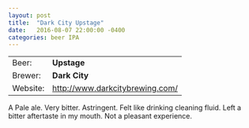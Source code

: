 ```yaml
---
layout: post
title:  "Dark City Upstage"
date:   2016-08-07 22:00:00 -0400
categories: beer IPA
---
```


|   |   |
|---|---|
| Beer: | __Upstage__ |
| Brewer: | __Dark City__ |
| Website: | <http://www.darkcitybrewing.com/> |

A Pale ale. Very bitter. Astringent. Felt like drinking cleaning fluid. Left a bitter aftertaste in my mouth. Not a pleasant experience.
